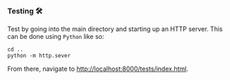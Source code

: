 ### Testing 🛠️

Test by going into the main directory and starting up an HTTP server. This can be done using `Python` like so:

```
cd ..
python -m http.sever
```

From there, navigate to [http://localhost:8000/tests/index.html](http://localhost:8000/tests/index.html).
